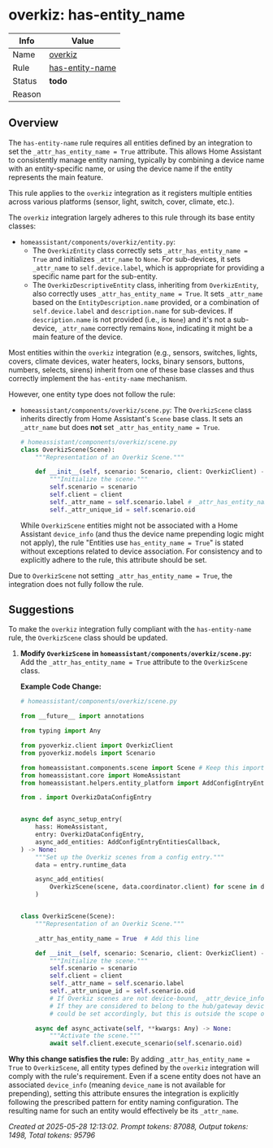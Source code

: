 # overkiz: has-entity_name

| Info   | Value                                                                    |
|--------|--------------------------------------------------------------------------|
| Name   | [overkiz](https://www.home-assistant.io/integrations/overkiz/) |
| Rule   | [has-entity-name](https://developers.home-assistant.io/docs/core/integration-quality-scale/rules/has-entity-name)                                                     |
| Status | **todo**                                                                 |
| Reason |                                                                          |

## Overview

The `has-entity-name` rule requires all entities defined by an integration to set the `_attr_has_entity_name = True` attribute. This allows Home Assistant to consistently manage entity naming, typically by combining a device name with an entity-specific name, or using the device name if the entity represents the main feature.

This rule applies to the `overkiz` integration as it registers multiple entities across various platforms (sensor, light, switch, cover, climate, etc.).

The `overkiz` integration largely adheres to this rule through its base entity classes:
*   `homeassistant/components/overkiz/entity.py`:
    *   The `OverkizEntity` class correctly sets `_attr_has_entity_name = True` and initializes `_attr_name` to `None`. For sub-devices, it sets `_attr_name` to `self.device.label`, which is appropriate for providing a specific name part for the sub-entity.
    *   The `OverkizDescriptiveEntity` class, inheriting from `OverkizEntity`, also correctly uses `_attr_has_entity_name = True`. It sets `_attr_name` based on the `EntityDescription.name` provided, or a combination of `self.device.label` and `description.name` for sub-devices. If `description.name` is not provided (i.e., is `None`) and it's not a sub-device, `_attr_name` correctly remains `None`, indicating it might be a main feature of the device.

Most entities within the `overkiz` integration (e.g., sensors, switches, lights, covers, climate devices, water heaters, locks, binary sensors, buttons, numbers, selects, sirens) inherit from one of these base classes and thus correctly implement the `has-entity-name` mechanism.

However, one entity type does not follow the rule:
*   `homeassistant/components/overkiz/scene.py`:
    The `OverkizScene` class inherits directly from Home Assistant's `Scene` base class. It sets an `_attr_name` but does **not** set `_attr_has_entity_name = True`.
    ```python
    # homeassistant/components/overkiz/scene.py
    class OverkizScene(Scene):
        """Representation of an Overkiz Scene."""

        def __init__(self, scenario: Scenario, client: OverkizClient) -> None:
            """Initialize the scene."""
            self.scenario = scenario
            self.client = client
            self._attr_name = self.scenario.label # _attr_has_entity_name is missing
            self._attr_unique_id = self.scenario.oid
    ```
    While `OverkizScene` entities might not be associated with a Home Assistant `device_info` (and thus the device name prepending logic might not apply), the rule "Entities use `has_entity_name = True`" is stated without exceptions related to device association. For consistency and to explicitly adhere to the rule, this attribute should be set.

Due to `OverkizScene` not setting `_attr_has_entity_name = True`, the integration does not fully follow the rule.

## Suggestions

To make the `overkiz` integration fully compliant with the `has-entity-name` rule, the `OverkizScene` class should be updated.

1.  **Modify `OverkizScene` in `homeassistant/components/overkiz/scene.py`:**
    Add the `_attr_has_entity_name = True` attribute to the `OverkizScene` class.

    **Example Code Change:**
    ```python
    # homeassistant/components/overkiz/scene.py

    from __future__ import annotations

    from typing import Any

    from pyoverkiz.client import OverkizClient
    from pyoverkiz.models import Scenario

    from homeassistant.components.scene import Scene # Keep this import
    from homeassistant.core import HomeAssistant
    from homeassistant.helpers.entity_platform import AddConfigEntryEntitiesCallback

    from . import OverkizDataConfigEntry


    async def async_setup_entry(
        hass: HomeAssistant,
        entry: OverkizDataConfigEntry,
        async_add_entities: AddConfigEntryEntitiesCallback,
    ) -> None:
        """Set up the Overkiz scenes from a config entry."""
        data = entry.runtime_data

        async_add_entities(
            OverkizScene(scene, data.coordinator.client) for scene in data.scenarios
        )


    class OverkizScene(Scene):
        """Representation of an Overkiz Scene."""

        _attr_has_entity_name = True  # Add this line

        def __init__(self, scenario: Scenario, client: OverkizClient) -> None:
            """Initialize the scene."""
            self.scenario = scenario
            self.client = client
            self._attr_name = self.scenario.label
            self._attr_unique_id = self.scenario.oid
            # If Overkiz scenes are not device-bound, _attr_device_info would typically not be set.
            # If they are considered to belong to the hub/gateway device, _attr_device_info
            # could be set accordingly, but this is outside the scope of just the has-entity-name rule.

        async def async_activate(self, **kwargs: Any) -> None:
            """Activate the scene."""
            await self.client.execute_scenario(self.scenario.oid)
    ```

**Why this change satisfies the rule:**
By adding `_attr_has_entity_name = True` to `OverkizScene`, all entity types defined by the `overkiz` integration will comply with the rule's requirement. Even if a scene entity does not have an associated `device_info` (meaning `device_name` is not available for prepending), setting this attribute ensures the integration is explicitly following the prescribed pattern for entity naming configuration. The resulting name for such an entity would effectively be its `_attr_name`.

_Created at 2025-05-28 12:13:02. Prompt tokens: 87088, Output tokens: 1498, Total tokens: 95796_
